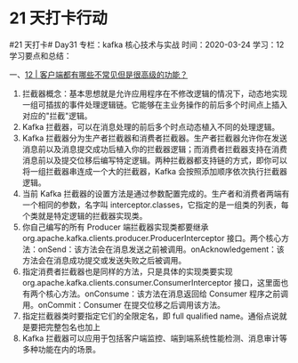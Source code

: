 # 21 天打卡行动

#21 天打卡# Day31
专栏：kafka 核心技术与实战
时间：2020-03-24
学习：12
学习要点和总结：

一、[12 | 客户端都有哪些不常见但是很高级的功能？](https://time.geekbang.org/column/article/103397)

1. 拦截器概念：基本思想就是允许应用程序在不修改逻辑的情况下，动态地实现一组可插拔的事件处理逻辑链。它能够在主业务操作的前后多个时间点上插入对应的"拦截"逻辑。
2. Kafka 拦截器，可以在消息处理的前后多个时点动态植入不同的处理逻辑。
3. Kafka 拦截器分为生产者拦截器和消费者拦截器。生产者拦截器允许你在发送消息前以及消息提交成功后植入你的拦截器逻辑；而消费者拦截器支持在消费消息前以及提交位移后编写特定逻辑。两种拦截器都支持链的方式，即你可以将一组拦截器串连成一个大的拦截器，Kafka 会按照添加顺序依次执行拦截器逻辑。
4. 当前 Kafka 拦截器的设置方法是通过参数配置完成的。生产者和消费者两端有一个相同的参数，名字叫 interceptor.classes，它指定的是一组类的列表，每个类就是特定逻辑的拦截器实现类。
5. 你自己编写的所有 Producer 端拦截器实现类都要继承 org.apache.kafka.clients.producer.ProducerInterceptor 接口。两个核心方法：onSend：该方法会在消息发送之前被调用。onAcknowledgement：该方法会在消息成功提交或发送失败之后被调用。
6. 指定消费者拦截器也是同样的方法，只是具体的实现类要实现 org.apache.kafka.clients.consumer.ConsumerInterceptor 接口，这里面也有两个核心方法。onConsume：该方法在消息返回给 Consumer 程序之前调用。onCommit：Consumer 在提交位移之后调用该方法。
7. 指定拦截器类时要指定它们的全限定名，即 full qualified name。通俗点说就是要把完整包名也加上
8. Kafka 拦截器可以应用于包括客户端监控、端到端系统性能检测、消息审计等多种功能在内的场景。
